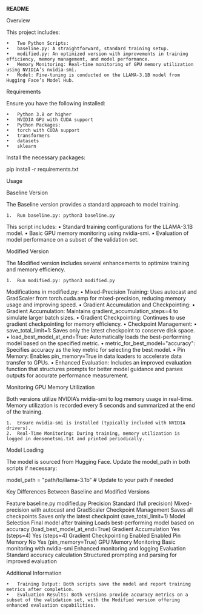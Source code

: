 **README**


Overview

This project includes:

	•	Two Python Scripts:
	•	baseline.py: A straightforward, standard training setup.
	•	modified.py: An optimized version with improvements in training efficiency, memory management, and model performance.
	•	Memory Monitoring: Real-time monitoring of GPU memory utilization using NVIDIA’s nvidia-smi.
	•	Model: Fine-tuning is conducted on the LLAMA-3.1B model from Hugging Face’s Model Hub.

Requirements

Ensure you have the following installed:

	•	Python 3.8 or higher
	•	NVIDIA GPU with CUDA support
	•	Python Packages:
	•	torch with CUDA support
	•	transformers
	•	datasets
	•	sklearn

Install the necessary packages:

pip install -r requirements.txt

Usage

Baseline Version

The Baseline version provides a standard approach to model training.

	1.	Run baseline.py: python3 baseline.py

This script includes:
	•	Standard training configurations for the LLAMA-3.1B model.
	•	Basic GPU memory monitoring using nvidia-smi.
	•	Evaluation of model performance on a subset of the validation set.

Modified Version

The Modified version includes several enhancements to optimize training and memory efficiency.

	1.	Run modified.py: python3 modified.py

Modifications in modified.py:
	•	Mixed-Precision Training: Uses autocast and GradScaler from torch.cuda.amp for mixed-precision, reducing memory usage and improving speed.
	•	Gradient Accumulation and Checkpointing:
	•	Gradient Accumulation: Maintains gradient_accumulation_steps=4 to simulate larger batch sizes.
	•	Gradient Checkpointing: Continues to use gradient checkpointing for memory efficiency.
	•	Checkpoint Management:
	•	save_total_limit=1: Saves only the latest checkpoint to conserve disk space.
	•	load_best_model_at_end=True: Automatically loads the best-performing model based on the specified metric.
	•	metric_for_best_model="accuracy": Specifies accuracy as the key metric for selecting the best model.
	•	Pin Memory: Enables pin_memory=True in data loaders to accelerate data transfer to GPUs.
	•	Enhanced Evaluation: Includes an improved evaluation function that structures prompts for better model guidance and parses outputs for accurate performance measurement.

Monitoring GPU Memory Utilization

Both versions utilize NVIDIA’s nvidia-smi to log memory usage in real-time. Memory utilization is recorded every 5 seconds and summarized at the end of the training.

	1.	Ensure nvidia-smi is installed (typically included with NVIDIA drivers).
	2.	Real-Time Monitoring: During training, memory utilization is logged in densenetsmi.txt and printed periodically.

Model Loading

The model is sourced from Hugging Face. Update the model_path in both scripts if necessary:

model_path = "path/to/llama-3.1b"  # Update to your path if needed

Key Differences Between Baseline and Modified Versions

Feature	baseline.py	modified.py
Precision	Standard (full precision)	Mixed-precision with autocast and GradScaler
Checkpoint Management	Saves all checkpoints	Saves only the latest checkpoint (save_total_limit=1)
Model Selection	Final model after training	Loads best-performing model based on accuracy (load_best_model_at_end=True)
Gradient Accumulation	Yes (steps=4)	Yes (steps=4)
Gradient Checkpointing	Enabled	Enabled
Pin Memory	No	Yes (pin_memory=True)
GPU Memory Monitoring	Basic monitoring with nvidia-smi	Enhanced monitoring and logging
Evaluation	Standard accuracy calculation	Structured prompting and parsing for improved evaluation

Additional Information

	•	Training Output: Both scripts save the model and report training metrics after completion.
	•	Evaluation Results: Both versions provide accuracy metrics on a subset of the validation set, with the Modified version offering enhanced evaluation capabilities.


